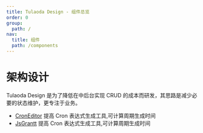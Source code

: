 ```yaml
---
title: Tulaoda Design - 组件总览
order: 0
group:
  path: /
nav:
  title: 组件
  path: /components
---
```


# 架构设计

Tulaoda Design 是为了降低在中后台实现 CRUD 的成本而研发，其思路是减少必要的状态维护，更专注于业务。

- [CronEditor](/components/cron-editor) 提高 Cron 表达式生成工具,可计算周期生成时间
- [JsGrantt](/components/jsgantt) 提高 Cron 表达式生成工具,可计算周期生成时间
